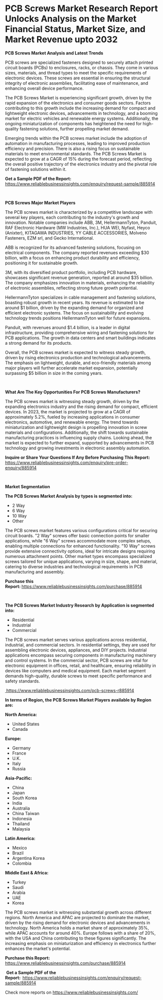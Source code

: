 <p><h1>PCB Screws Market Research Report Unlocks Analysis on the Market Financial Status, Market Size, and Market Revenue upto 2032</h1></p><p><strong>PCB Screws Market Analysis and Latest Trends</strong></p>
<p><p>PCB screws are specialized fasteners designed to securely attach printed circuit boards (PCBs) to enclosures, racks, or chassis. They come in various sizes, materials, and thread types to meet the specific requirements of electronic devices. These screws are essential in ensuring the structural integrity of electronic assemblies, facilitating ease of maintenance, and enhancing overall device performance.</p><p>The PCB Screws Market is experiencing significant growth, driven by the rapid expansion of the electronics and consumer goods sectors. Factors contributing to this growth include the increasing demand for compact and lightweight electronic devices, advancements in technology, and a booming market for electric vehicles and renewable energy systems. Additionally, the ongoing miniaturization of components has heightened the need for high-quality fastening solutions, further propelling market demand.</p><p>Emerging trends within the PCB screws market include the adoption of automation in manufacturing processes, leading to improved production efficiency and precision. There is also a rising focus on sustainable materials to meet environmental standards. The PCB Screws Market is expected to grow at a CAGR of 15% during the forecast period, reflecting the overall positive trajectory of the electronics industry and the pivotal role of fastening solutions within it.</p></p>
<p><strong>Get a Sample PDF of the Report:&nbsp;</strong> <a href="https://www.reliablebusinessinsights.com/enquiry/request-sample/885914?utm_campaign=2840&utm_medium=2&utm_source=Github&utm_content=ia&utm_term=10042025&utm_id=pcb-screws">https://www.reliablebusinessinsights.com/enquiry/request-sample/885914</a></p>
<p>&nbsp;</p>
<p><strong>PCB Screws Major Market Players</strong></p>
<p><p>The PCB screws market is characterized by a competitive landscape with several key players, each contributing to the industry's growth and innovation. Notable companies include ABB, 3M, HellermannTyton, Panduit, RAF Electronic Hardware (MW Industries, Inc.), HUA WEI, Nyfast, Heyco (Anixter), KITAGAWA INDUSTRIES, YY CABLE ACCESSORIES, Molveno Fasteners, EZM srl, and Gecko International.</p><p>ABB is recognized for its advanced fastening solutions, focusing on electrical components. The company reported revenues exceeding $30 billion, with a focus on enhancing product durability and efficiency, positioning it for sustainable growth.</p><p>3M, with its diversified product portfolio, including PCB hardware, showcases significant revenue generation, reported at around $35 billion. The company emphasizes innovation in materials, enhancing the reliability of electronic assemblies, reflecting strong future growth potential.</p><p>HellermannTyton specializes in cable management and fastening solutions, boasting robust growth in recent years. Its revenue is estimated to be around $1 billion, driven by the expanding demand for organized and efficient electronic systems. The focus on sustainability and evolving technology trends positions HellermannTyton well for future expansions.</p><p>Panduit, with revenues around $1.4 billion, is a leader in digital infrastructure, providing comprehensive wiring and fastening solutions for PCB applications. The growth in data centers and smart buildings indicates a strong demand for its products.</p><p>Overall, the PCB screws market is expected to witness steady growth, driven by rising electronics production and technological advancements. The emphasis on lightweight, durable, and eco-friendly materials among major players will further accelerate market expansion, potentially surpassing $5 billion in size in the coming years.</p></p>
<p>&nbsp;</p>
<p><strong>What Are The Key Opportunities For PCB Screws Manufacturers?</strong></p>
<p><p>The PCB screws market is witnessing steady growth, driven by the expanding electronics industry and the rising demand for compact, efficient devices. In 2023, the market is projected to grow at a CAGR of approximately 5.2%, fueled by increasing applications in consumer electronics, automotive, and renewable energy. The trend towards miniaturization and lightweight design is propelling innovation in screw materials and configurations. Additionally, the shift towards sustainable manufacturing practices is influencing supply chains. Looking ahead, the market is expected to further expand, supported by advancements in PCB technology and growing investments in electronic assembly automation. </p></p>
<p><strong>Inquire or Share Your Questions If Any Before Purchasing This Report:</strong> <a href="https://www.reliablebusinessinsights.com/enquiry/pre-order-enquiry/885914?utm_campaign=2840&utm_medium=2&utm_source=Github&utm_content=ia&utm_term=10042025&utm_id=pcb-screws">https://www.reliablebusinessinsights.com/enquiry/pre-order-enquiry/885914</a></p>
<p>&nbsp;</p>
<p><strong>Market Segmentation</strong></p>
<p><strong>The PCB Screws Market Analysis by types is segmented into:</strong></p>
<p><ul><li>2 Way</li><li>6 Way</li><li>10 Way</li><li>Other</li></ul></p>
<p><p>The PCB screws market features various configurations critical for securing circuit boards. "2 Way" screws offer basic connection points for smaller applications, while "6 Way" screws accommodate more complex setups, enabling multiple connections for enhanced functionality. "10 Way" screws provide extensive connectivity options, ideal for intricate designs requiring numerous attachment points. Other market types encompass specialized screws tailored for unique applications, varying in size, shape, and material, catering to diverse industries and technological requirements in PCB manufacturing and assembly.</p></p>
<p><strong>Purchase this Report:&nbsp;</strong><a href="https://www.reliablebusinessinsights.com/purchase/885914?utm_campaign=2840&utm_medium=2&utm_source=Github&utm_content=ia&utm_term=10042025&utm_id=pcb-screws">https://www.reliablebusinessinsights.com/purchase/885914</a></p>
<p>&nbsp;</p>
<p><strong>The PCB Screws Market Industry Research by Application is segmented into:</strong></p>
<p><ul><li>Residential</li><li>Industrial</li><li>Commercial</li></ul></p>
<p><p>The PCB screws market serves various applications across residential, industrial, and commercial sectors. In residential settings, they are used for assembling electronic devices, appliances, and DIY projects. Industrial applications encompass securing components in manufacturing machinery and control systems. In the commercial sector, PCB screws are vital for electronic equipment in offices, retail, and healthcare, ensuring reliability in devices like computers and medical equipment. Each market segment demands high-quality, durable screws to meet specific performance and safety standards.</p></p>
<p><a href="https://www.reliablebusinessinsights.com/pcb-screws-r885914?utm_campaign=2840&utm_medium=2&utm_source=Github&utm_content=ia&utm_term=10042025&utm_id=pcb-screws">&nbsp;https://www.reliablebusinessinsights.com/pcb-screws-r885914</a></p>
<p><strong>In terms of Region, the PCB Screws Market Players available by Region are:</strong></p>
<p>
    <p> <strong> North America: </strong>
        <ul>
            <li>United States</li>
            <li>Canada</li>
        </ul>
        </p> 
    <p> <strong> Europe: </strong>
        <ul>
            <li>Germany</li>
            <li>France</li>
            <li>U.K.</li>
            <li>Italy</li>
            <li>Russia</li>
        </ul>
        </p> 
    <p> <strong> Asia-Pacific: </strong>
        <ul>
            <li>China</li>
            <li>Japan</li>
            <li>South Korea</li>
            <li>India</li>
            <li>Australia</li>
            <li>China Taiwan</li>
            <li>Indonesia</li>
            <li>Thailand</li>
            <li>Malaysia</li>
        </ul>
        </p> 
    <p> <strong> Latin America: </strong>
        <ul>
            <li>Mexico</li>
            <li>Brazil</li>
            <li>Argentina Korea</li>
            <li>Colombia</li>
        </ul>
        </p> 
    <p> <strong> Middle East & Africa: </strong>
        <ul>
            <li>Turkey</li>
            <li>Saudi</li>
            <li>Arabia</li>
            <li>UAE</li>
            <li>Korea</li>
        </ul>
    </p>
    </p>
<p><p>The PCB screws market is witnessing substantial growth across different regions. North America and APAC are projected to dominate the market, driven by the rising demand for electronic devices and advancements in technology. North America holds a market share of approximately 35%, while APAC accounts for around 40%. Europe follows with a share of 20%, with the USA and China contributing to these figures significantly. The increasing emphasis on miniaturization and efficiency in electronics further enhances the market's potential.</p></p>
<p><strong>Purchase this Report: </strong><a href="https://www.reliablebusinessinsights.com/purchase/885914?utm_campaign=2840&utm_medium=2&utm_source=Github&utm_content=ia&utm_term=10042025&utm_id=pcb-screws">https://www.reliablebusinessinsights.com/purchase/885914</a></p>
<p>&nbsp;<strong>Get a Sample PDF of the Report:&nbsp;&nbsp;</strong><a href="https://www.reliablebusinessinsights.com/enquiry/request-sample/885914?utm_campaign=2840&utm_medium=2&utm_source=Github&utm_content=ia&utm_term=10042025&utm_id=pcb-screws">https://www.reliablebusinessinsights.com/enquiry/request-sample/885914</a></p>
<p><strong></strong></p>
<p>Check more reports on <a href="https://www.reliablebusinessinsights.com/?utm_campaign=2840&utm_medium=2&utm_source=Github&utm_content=ia&utm_term=10042025&utm_id=pcb-screws">https://www.reliablebusinessinsights.com/</a></p>